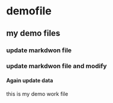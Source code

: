 # demofile
## my demo files

### update markdwon file 
### update markdwon file and modify 

#### Again update data

this is my demo work file
